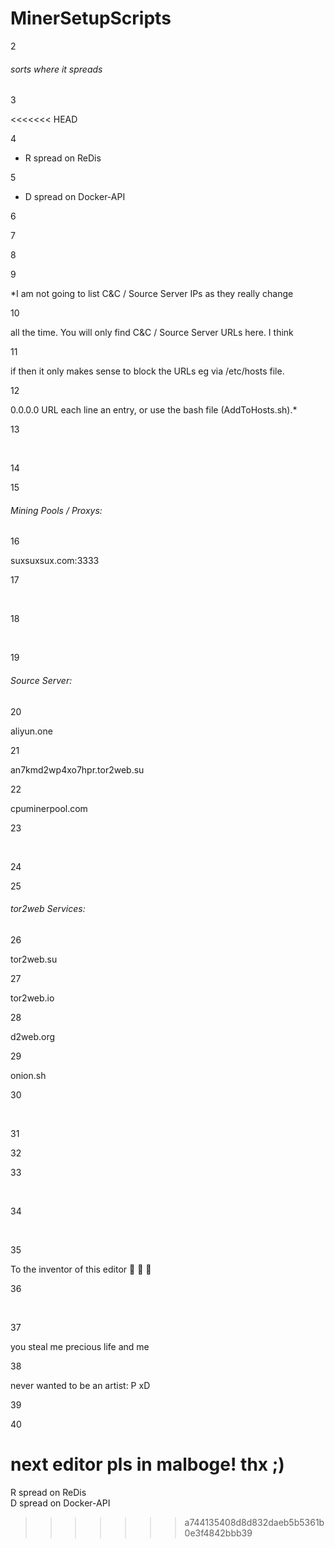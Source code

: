 # MinerSetupScripts

2

###### sorts where it spreads

3

 
<<<<<<< HEAD

4

* R spread on ReDis  

5

* D spread on Docker-API 

6

  

7

  

8

  

9

*I am not going to list C&C / Source Server IPs as they really change   

10

all the time. You will only find C&C / Source Server URLs here. I think  

11

if then it only makes sense to block the URLs eg via /etc/hosts file.   

12

0.0.0.0 URL each line an entry, or use the bash file (AddToHosts.sh).*  

13

​

14

  

15

###### Mining Pools / Proxys:  

16

suxsuxsux.com:3333  

17

​

18

​

19

###### Source Server:

20

aliyun.one  

21

an7kmd2wp4xo7hpr.tor2web.su  

22

cpuminerpool.com  

23

​

24

    

25

###### tor2web Services:  

26

tor2web.su  

27

tor2web.io  

28

d2web.org  

29

onion.sh  

30

​

31

  

32

     

33

​

34

​

35

To the inventor of this editor :fu: :fu: :fu:

36

​

37

you steal me precious life and me  

38

never wanted to be an artist: P xD  

39

  

40

  next editor pls in malboge! thx ;)
=======
R spread on ReDis   
D spread on Docker-API 
>>>>>>> a744135408d8d832daeb5b5361b0e3f4842bbb39
